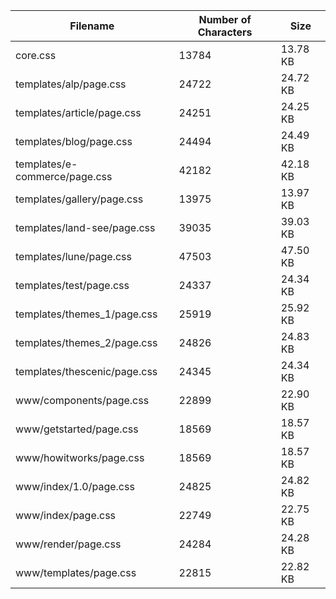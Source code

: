 | Filename                      | Number of Characters | Size     |
| ----------------------------- | -------------------- | -------- |
| core.css                      | 13784                | 13.78 KB |
| templates/alp/page.css        | 24722                | 24.72 KB |
| templates/article/page.css    | 24251                | 24.25 KB |
| templates/blog/page.css       | 24494                | 24.49 KB |
| templates/e-commerce/page.css | 42182                | 42.18 KB |
| templates/gallery/page.css    | 13975                | 13.97 KB |
| templates/land-see/page.css   | 39035                | 39.03 KB |
| templates/lune/page.css       | 47503                | 47.50 KB |
| templates/test/page.css       | 24337                | 24.34 KB |
| templates/themes_1/page.css   | 25919                | 25.92 KB |
| templates/themes_2/page.css   | 24826                | 24.83 KB |
| templates/thescenic/page.css  | 24345                | 24.34 KB |
| www/components/page.css       | 22899                | 22.90 KB |
| www/getstarted/page.css       | 18569                | 18.57 KB |
| www/howitworks/page.css       | 18569                | 18.57 KB |
| www/index/1.0/page.css        | 24825                | 24.82 KB |
| www/index/page.css            | 22749                | 22.75 KB |
| www/render/page.css           | 24284                | 24.28 KB |
| www/templates/page.css        | 22815                | 22.82 KB |